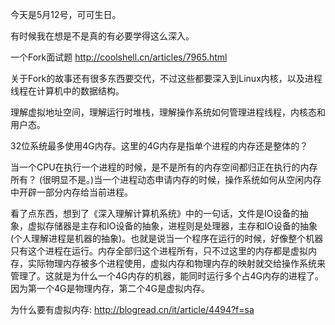 今天是5月12号，可可生日。

有时候我在想是不是真的有必要学得这么深入。

一个Fork面试题 http://coolshell.cn/articles/7965.html

关于Fork的故事还有很多东西要交代，不过这些都要深入到Linux内核，以及进程线程在计算机中的数据结构。

理解虚拟地址空间，理解运行时堆栈，理解操作系统如何管理进程线程，内核态和用户态。

32位系统最多使用4G内存。这里的4G内存是指单个进程的内存还是整体的？

当一个CPU在执行一个进程的时候，是不是所有的内存空间都归正在执行的内存所有？ (很明显不是。)当一个进程动态申请内存的时候，操作系统如何从空闲内存中开辟一部分内存给当前进程。

看了点东西，想到了《深入理解计算机系统》中的一句话，文件是IO设备的抽象，虚拟存储器是主存和IO设备的抽象，进程则是处理器，主存和IO设备的抽象(个人理解进程是机器的抽象)。也就是说当一个程序在运行的时候，好像整个机器只有这个进程在运行。内存全部归这个进程所有，只不过这里的内存都是虚拟内存，实际物理内存被多个进程使用，虚拟内存和物理内存的映射就交给操作系统来管理了。这就是为什么一个4G内存的机器，能同时运行多个占4G内存的进程了。因为第一个4G是物理内存，第二个4G是虚拟内存。

为什么要有虚拟内存: http://blogread.cn/it/article/4494?f=sa